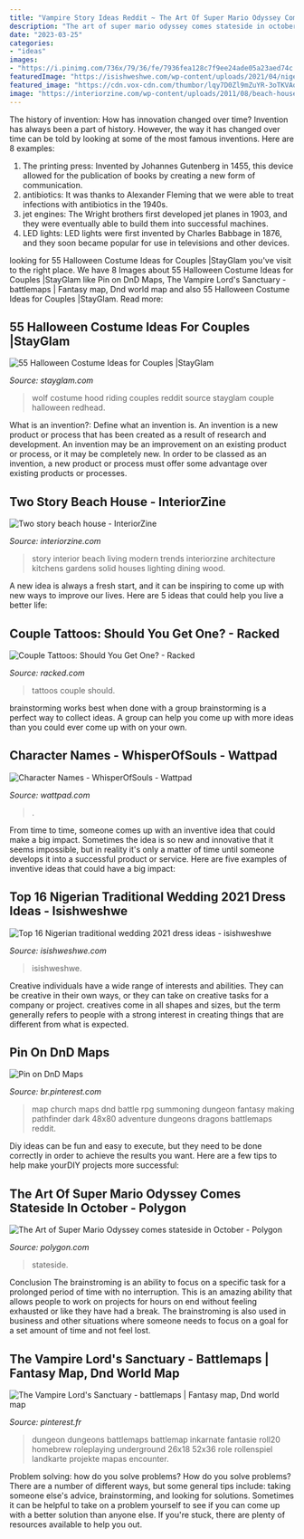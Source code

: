 ```yaml
---
title: "Vampire Story Ideas Reddit ~ The Art Of Super Mario Odyssey Comes Stateside In October"
description: "The art of super mario odyssey comes stateside in october"
date: "2023-03-25"
categories:
- "ideas"
images:
- "https://i.pinimg.com/736x/79/36/fe/7936fea128c7f9ee24ade05a23aed74c.jpg"
featuredImage: "https://isishweshwe.com/wp-content/uploads/2021/04/nigerian-traditional-wedding-dresses-2021-1.jpg"
featured_image: "https://cdn.vox-cdn.com/thumbor/lqy7D0Zl9mZuYR-3oTKVAqxyQSo=/0x372:3968x2449/fit-in/1200x630/cdn.vox-cdn.com/uploads/chorus_asset/file/11544571/GettyImages_923194638.jpg"
image: "https://interiorzine.com/wp-content/uploads/2011/08/beach-house-interior-living-room.jpg"
---
```



The history of invention: How has innovation changed over time?
Invention has always been a part of history. However, the way it has changed over time can be told by looking at some of the most famous inventions. Here are 8 examples:
1. The printing press: Invented by Johannes Gutenberg in 1455, this device allowed for the publication of books by creating a new form of communication.
2. antibiotics: It was thanks to Alexander Fleming that we were able to treat infections with antibiotics in the 1940s.
3. jet engines: The Wright brothers first developed jet planes in 1903, and they were eventually able to build them into successful machines.
4. LED lights: LED lights were first invented by Charles Babbage in 1876, and they soon became popular for use in televisions and other devices.

	

		
looking for 55 Halloween Costume Ideas for Couples |StayGlam you've visit to the right place. We have 8 Images about 55 Halloween Costume Ideas for Couples |StayGlam like Pin on DnD Maps, The Vampire Lord&#039;s Sanctuary - battlemaps | Fantasy map, Dnd world map and also 55 Halloween Costume Ideas for Couples |StayGlam. Read more:
		
    
## 55 Halloween Costume Ideas For Couples |StayGlam

<img loading=lazy src="https://stayglam.com/wp-content/uploads/2014/10/The-Wolf-and-the-Redhead-Couple-Costume.jpg" onerror="this.onerror=null;this.src='https://tse2.mm.bing.net/th?id=OIP.Cojrk4mPbBN5bHYefsQ_xAHaI5&amp;pid=15.1';" alt="55 Halloween Costume Ideas for Couples |StayGlam">

_Source: stayglam.com_

>wolf costume hood riding couples reddit source stayglam couple halloween redhead. 

	

What is an invention?: Define what an invention is.
An invention is a new product or process that has been created as a result of research and development. An invention may be an improvement on an existing product or process, or it may be completely new. In order to be classed as an invention, a new product or process must offer some advantage over existing products or processes.

    
## Two Story Beach House - InteriorZine

<img loading=lazy src="https://interiorzine.com/wp-content/uploads/2011/08/beach-house-interior-living-room.jpg" onerror="this.onerror=null;this.src='https://tse2.mm.bing.net/th?id=OIP.cHByz3m162MzopXs7OCJrQHaJw&amp;pid=15.1';" alt="Two story beach house - InteriorZine">

_Source: interiorzine.com_

>story interior beach living modern trends interiorzine architecture kitchens gardens solid houses lighting dining wood. 

	

A new idea is always a fresh start, and it can be inspiring to come up with new ways to improve our lives. Here are 5 ideas that could help you live a better life: 

    
## Couple Tattoos: Should You Get One? - Racked

<img loading=lazy src="https://cdn.vox-cdn.com/thumbor/lqy7D0Zl9mZuYR-3oTKVAqxyQSo=/0x372:3968x2449/fit-in/1200x630/cdn.vox-cdn.com/uploads/chorus_asset/file/11544571/GettyImages_923194638.jpg" onerror="this.onerror=null;this.src='https://tse1.mm.bing.net/th?id=OIP.OTEtsc0SkqV8kLfKqUENtQHaD4&amp;pid=15.1';" alt="Couple Tattoos: Should You Get One? - Racked">

_Source: racked.com_

>tattoos couple should. 

	

brainstorming works best when done with a group
brainstorming is a perfect way to collect ideas. A group can help you come up with more ideas than you could ever come up with on your own.

    
## Character Names - WhisperOfSouls - Wattpad

<img loading=lazy src="https://a.wattpad.com/cover/8298373-352-k82991.jpg" onerror="this.onerror=null;this.src='https://tse1.mm.bing.net/th?id=OIP.tzZgktxSrZhan3ZMtNIbjgAAAA&amp;pid=15.1';" alt="Character Names - WhisperOfSouls - Wattpad">

_Source: wattpad.com_

>. 

	

From time to time, someone comes up with an inventive idea that could make a big impact. Sometimes the idea is so new and innovative that it seems impossible, but in reality it's only a matter of time until someone develops it into a successful product or service. Here are five examples of inventive ideas that could have a big impact: 

    
## Top 16 Nigerian Traditional Wedding 2021 Dress Ideas - Isishweshwe

<img loading=lazy src="https://isishweshwe.com/wp-content/uploads/2021/04/nigerian-traditional-wedding-dresses-2021-1.jpg" onerror="this.onerror=null;this.src='https://tse4.mm.bing.net/th?id=OIP.pMi_wzl1bdahI0cP8Zz-NgHaHc&amp;pid=15.1';" alt="Top 16 Nigerian traditional wedding 2021 dress ideas - isishweshwe">

_Source: isishweshwe.com_

>isishweshwe. 

	

Creative individuals have a wide range of interests and abilities. They can be creative in their own ways, or they can take on creative tasks for a company or project. creatives come in all shapes and sizes, but the term generally refers to people with a strong interest in creating things that are different from what is expected.

    
## Pin On DnD Maps

<img loading=lazy src="https://i.pinimg.com/736x/de/e5/c3/dee5c3d715e0233a5498a250673aa360.jpg" onerror="this.onerror=null;this.src='https://tse1.mm.bing.net/th?id=OIP.fjtjKYtpmejcw-8r-zUuRgHaNR&amp;pid=15.1';" alt="Pin on DnD Maps">

_Source: br.pinterest.com_

>map church maps dnd battle rpg summoning dungeon fantasy making pathfinder dark 48x80 adventure dungeons dragons battlemaps reddit. 

	

Diy ideas can be fun and easy to execute, but they need to be done correctly in order to achieve the results you want. Here are a few tips to help make yourDIY projects more successful:

    
## The Art Of Super Mario Odyssey Comes Stateside In October - Polygon

<img loading=lazy src="https://cdn.vox-cdn.com/thumbor/quroIpaGgOCRyU_j-1NNGl-S7Wo=/0x0:3500x2000/1820x1213/filters:focal(833x893:1393x1453)/cdn.vox-cdn.com/uploads/chorus_image/image/63220255/DTF4wWAV4AEoOET.0.jpg" onerror="this.onerror=null;this.src='https://tse4.mm.bing.net/th?id=OIP.ER7h8XPTrkrY4mFnIK2URAHaE7&amp;pid=15.1';" alt="The Art of Super Mario Odyssey comes stateside in October - Polygon">

_Source: polygon.com_

>stateside. 

	

Conclusion
The brainstroming is an ability to focus on a specific task for a prolonged period of time with no interruption. This is an amazing ability that allows people to work on projects for hours on end without feeling exhausted or like they have had a break. The brainstroming is also used in business and other situations where someone needs to focus on a goal for a set amount of time and not feel lost.

    
## The Vampire Lord&#039;s Sanctuary - Battlemaps | Fantasy Map, Dnd World Map

<img loading=lazy src="https://i.pinimg.com/736x/79/36/fe/7936fea128c7f9ee24ade05a23aed74c.jpg" onerror="this.onerror=null;this.src='https://tse4.mm.bing.net/th?id=OIP.sn3HSUwfp4lnmbqOKEpBvgHaN-&amp;pid=15.1';" alt="The Vampire Lord&#039;s Sanctuary - battlemaps | Fantasy map, Dnd world map">

_Source: pinterest.fr_

>dungeon dungeons battlemaps battlemap inkarnate fantasie roll20 homebrew roleplaying underground 26x18 52x36 role rollenspiel landkarte projekte mapas encounter. 

	

Problem solving: how do you solve problems?
How do you solve problems? There are a number of different ways, but some general tips include: taking someone else's advice, brainstorming, and looking for solutions. Sometimes it can be helpful to take on a problem yourself to see if you can come up with a better solution than anyone else. If you're stuck, there are plenty of resources available to help you out.

